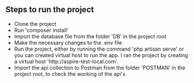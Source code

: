 ## Steps to run the project

<ul>
    <li>Clone the project</li>
    <li>Run 'composer install'</li>
    <li>Import the database file from the folder 'DB' in the project root</li>
    <li>Make the necessary changes to the .env file</li>
    <li>Run the project, either by running the command 'php artisan serve' or you can created virtual host to run the app. I ran the project by creating a virtual host 'http://aspire-test-local.com'.</li>
    <li>Import the api collection to Postman from the folder 'POSTMAN' in the project root, to check the working of the api's </li>   
</ul>

